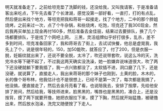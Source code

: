 明天就准备走了，之前给坦克垫了洗脚的钱，还没给我，又叫我请客，于是准备请客出来吃点，下午先去看了个长津湖，感觉没第一部好看，一直打，打的有点乱，然后便出来找个地方，等坦克把我和蒋哥一起接走，找了个地方，二中的那个胖姐烧烤，之前来过一次，点了个牛杂锅，和些烧烤，吃饱，坦克还了我300现金，然后我再买单加上现金再付160多，然后准备去金佳丽，结果过去要排队，换了几个场都要排队，于是找了个网吧上网， 三黑，灵活组牌似乎好打很多，乱杀，差不多到时间，坦克准备回家了，我和蒋哥去了街上，去试试快餐，他总是虚晃我，我先上了个，说是很年轻的，150，加50能吹，就答应了，付了200，但是衣服一脱，妊娠纹就出来了，还说不要全脱，太冷了，吹还说带套吹，说这么冷的天，洗完冷水等下硬不起了，不过我这两天确实没洗澡，她一脸嫌弃说味道很大，吹了两下还没硬就躺下要我插了，我一点兴致都没了，太软插不进，洞口磨了几下，还是没硬，就说算了，直接走人，我出来蒋哥的那个妹子也刚到，土黄的脸，木木的，长的像个哥布林，他我估计也不是很想上，已经不是第一次了，每次都是我搞了，他没搞，便直接走了，然后去金月亮看了看，也说陪我去，安排了按摩，先给他安排了房间，然后给我，等技师进来，脸黑黑的，嘴唇也是黑黑的，凑合上，还是没按背，摸了两下就要开撸，她把衣服拉下来，摸了下胸，然后就开始猛撸，被硬撸出来，然后放水泡澡，洗完又随便按了下走人。


